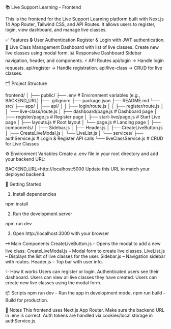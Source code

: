 📚 Live Support Learning - Frontend

This is the frontend for the Live Support Learning platform built with Next.js 14 App Router, Tailwind CSS, and API Routes.
It allows users to register, login, view dashboard, and manage live classes.

✅ Features
🔒 User Authentication
Register & Login with JWT authentication.
🎥 Live Class Management
Dashboard with list of live classes.
Create new live classes using modal form.
📊 Responsive Dashboard
Sidebar navigation, header, and components.
⚡️ API Routes
api/login → Handle login requests.
api/register → Handle registration.
api/live-class → CRUD for live classes.

🗂️ Project Structure

frontend/
│
├── public/
├── .env                # Environment variables (e.g., BACKEND_URL)
├── .gitignore
├── package.json
├── README.md
└── src/
    ├── app/
    │   ├── api/
    │   │   ├── login/route.js
    │   │   ├── register/route.js
    │   │   └── live-class/route.js
    │   ├── dashboard/page.js      # Dashboard page
    │   ├── register/page.js       # Register page
    │   ├── start-live/page.js     # Start Live page
    │   ├── layouts.js             # Root layout
    │   └── page.js                # Landing page
    │
    ├── components/
    │   ├── Sidebar.js
    │   ├── Header.js
    │   ├── CreateLiveButton.js
    │   ├── CreateLiveModal.js
    │   └── LiveList.js
    │
    └── services/
        ├── authService.js         # Login & Register API calls
        └── liveClassService.js    # CRUD for Live Classes

⚙️ Environment Variables
Create a .env file in your root directory and add your backend URL:

BACKEND_URL=http://localhost:5000
Update this URL to match your deployed backend.

🚀 Getting Started
1. Install dependencies

npm install

2. Run the development server

npm run dev

3. Open http://localhost:3000 with your browser


🗝️ Main Components
CreateLiveButton.js – Opens the modal to add a new live class.
CreateLiveModal.js – Modal form to create live classes.
LiveList.js – Displays the list of live classes for the user.
Sidebar.js – Navigation sidebar with routes.
Header.js – Top bar with user info.

✨ How it works
Users can register or login.
Authenticated users see their dashboard.
Users can view all live classes they have created.
Users can create new live classes using the modal form.

📦 Scripts
npm run dev – Run the app in development mode.
npm run build – Build for production.


📄 Notes
This frontend uses Next.js App Router.
Make sure the backend URL in .env is correct.
Auth tokens are handled via cookies/local storage in authService.js.